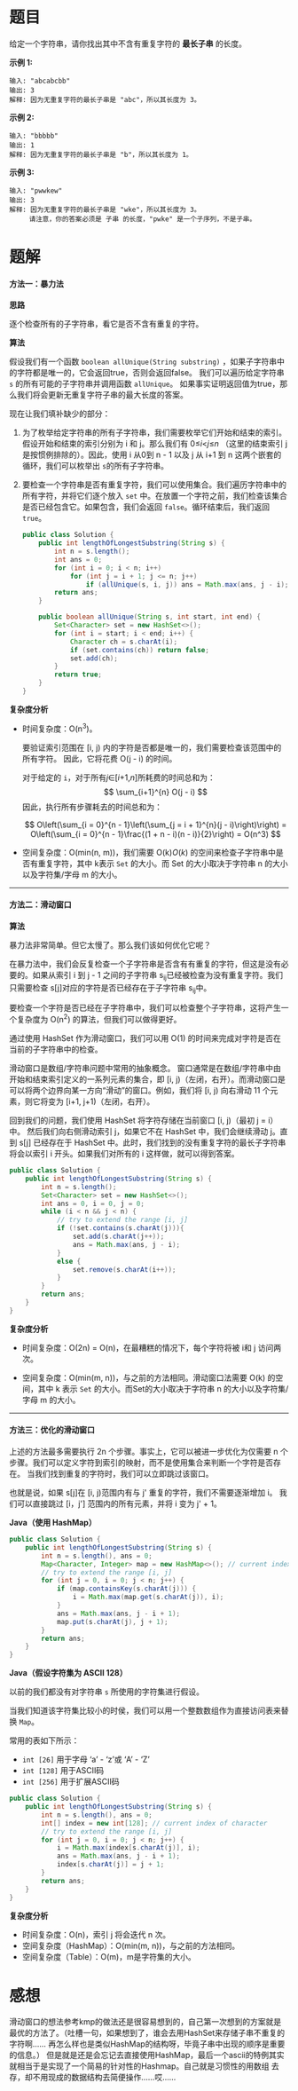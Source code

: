 # 题目

给定一个字符串，请你找出其中不含有重复字符的 **最长子串** 的长度。

**示例 1:**

```
输入: "abcabcbb"
输出: 3 
解释: 因为无重复字符的最长子串是 "abc"，所以其长度为 3。
```

**示例 2:**

```
输入: "bbbbb"
输出: 1
解释: 因为无重复字符的最长子串是 "b"，所以其长度为 1。
```

**示例 3:**

```
输入: "pwwkew"
输出: 3
解释: 因为无重复字符的最长子串是 "wke"，所以其长度为 3。
     请注意，你的答案必须是 子串 的长度，"pwke" 是一个子序列，不是子串。
```

# 题解

#### 方法一：暴力法

**思路**

逐个检查所有的子字符串，看它是否不含有重复的字符。

**算法**

假设我们有一个函数 `boolean allUnique(String substring)` ，如果子字符串中的字符都是唯一的，它会返回true，否则会返回false。 我们可以遍历给定字符串 `s` 的所有可能的子字符串并调用函数 `allUnique`。 如果事实证明返回值为true，那么我们将会更新无重复字符子串的最大长度的答案。

现在让我们填补缺少的部分：

1. 为了枚举给定字符串的所有子字符串，我们需要枚举它们开始和结束的索引。假设开始和结束的索引分别为 i 和 j。那么我们有 0≤*i*<*j*≤*n* （这里的结束索引 j 是按惯例排除的）。因此，使用 i 从0到 n - 1 以及 j 从 i+1 到 n 这两个嵌套的循环，我们可以枚举出 `s`的所有子字符串。

2. 要检查一个字符串是否有重复字符，我们可以使用集合。我们遍历字符串中的所有字符，并将它们逐个放入 `set` 中。在放置一个字符之前，我们检查该集合是否已经包含它。如果包含，我们会返回 `false`。循环结束后，我们返回 `true`。

   ```java
   public class Solution {
       public int lengthOfLongestSubstring(String s) {
           int n = s.length();
           int ans = 0;
           for (int i = 0; i < n; i++)
               for (int j = i + 1; j <= n; j++)
                   if (allUnique(s, i, j)) ans = Math.max(ans, j - i);
           return ans;
       }
   
       public boolean allUnique(String s, int start, int end) {
           Set<Character> set = new HashSet<>();
           for (int i = start; i < end; i++) {
               Character ch = s.charAt(i);
               if (set.contains(ch)) return false;
               set.add(ch);
           }
           return true;
       }
   }
   ```


**复杂度分析**

- 时间复杂度：O(n<sup>3</sup>)。

  要验证索引范围在 [i, j) 内的字符是否都是唯一的，我们需要检查该范围中的所有字符。 因此，它将花费 O(j - i) 的时间。

  对于给定的 `i`，对于所有*j*∈[*i*+1,*n*]所耗费的时间总和为：
  $$
  \sum_{i+1}^{n} O(j - i)
  $$
  因此，执行所有步骤耗去的时间总和为：

  $$
  O\left(\sum_{i = 0}^{n - 1}\left(\sum_{j = i + 1}^{n}(j - i)\right)\right) = O\left(\sum_{i = 0}^{n - 1}\frac{(1 + n - i)(n - i)}{2}\right) = O(n^3)
  $$

- 空间复杂度：O(min(n, m))，我们需要 O(k)*O*(*k*) 的空间来检查子字符串中是否有重复字符，其中 k表示 `Set` 的大小。而 Set 的大小取决于字符串 n 的大小以及字符集/字母 m 的大小。 

  

------

#### 方法二：滑动窗口

**算法**

暴力法非常简单。但它太慢了。那么我们该如何优化它呢？

在暴力法中，我们会反复检查一个子字符串是否含有有重复的字符，但这是没有必要的。如果从索引 i 到 j - 1 之间的子字符串 s<sub>ij</sub>已经被检查为没有重复字符。我们只需要检查 s[j]对应的字符是否已经存在于子字符串 s<sub>ij</sub>中。

要检查一个字符是否已经在子字符串中，我们可以检查整个子字符串，这将产生一个复杂度为 O(n<sup>2</sup>) 的算法，但我们可以做得更好。

通过使用 HashSet 作为滑动窗口，我们可以用 O(1) 的时间来完成对字符是否在当前的子字符串中的检查。

滑动窗口是数组/字符串问题中常用的抽象概念。 窗口通常是在数组/字符串中由开始和结束索引定义的一系列元素的集合，即 [i, j)（左闭，右开）。而滑动窗口是可以将两个边界向某一方向“滑动”的窗口。例如，我们将 [i, j) 向右滑动 11 个元素，则它将变为 [i+1, j+1)（左闭，右开）。

回到我们的问题，我们使用 HashSet 将字符存储在当前窗口 [i, j)（最初 j = i）中。 然后我们向右侧滑动索引 j，如果它不在 HashSet 中，我们会继续滑动 j。直到 s[j] 已经存在于 HashSet 中。此时，我们找到的没有重复字符的最长子字符串将会以索引 i 开头。如果我们对所有的 i 这样做，就可以得到答案。

```java
public class Solution {
    public int lengthOfLongestSubstring(String s) {
        int n = s.length();
        Set<Character> set = new HashSet<>();
        int ans = 0, i = 0, j = 0;
        while (i < n && j < n) {
            // try to extend the range [i, j]
            if (!set.contains(s.charAt(j))){
                set.add(s.charAt(j++));
                ans = Math.max(ans, j - i);
            }
            else {
                set.remove(s.charAt(i++));
            }
        }
        return ans;
    }
}
```



**复杂度分析**

- 时间复杂度：O(2n) = O(n)，在最糟糕的情况下，每个字符将被 i和 j 访问两次。

- 空间复杂度：O(min(m, n))，与之前的方法相同。滑动窗口法需要 O(k) 的空间，其中 k 表示 `Set` 的大小。而Set的大小取决于字符串 n 的大小以及字符集/字母 m 的大小。 

  

------

#### 方法三：优化的滑动窗口

上述的方法最多需要执行 2n 个步骤。事实上，它可以被进一步优化为仅需要 n 个步骤。我们可以定义字符到索引的映射，而不是使用集合来判断一个字符是否存在。 当我们找到重复的字符时，我们可以立即跳过该窗口。

也就是说，如果 s[j]在 [i, j)范围内有与 j' 重复的字符，我们不需要逐渐增加 i。 我们可以直接跳过 \[i，j'] 范围内的所有元素，并将 i 变为 j' + 1。

**Java（使用 HashMap）**

```java
public class Solution {
    public int lengthOfLongestSubstring(String s) {
        int n = s.length(), ans = 0;
        Map<Character, Integer> map = new HashMap<>(); // current index of character
        // try to extend the range [i, j]
        for (int j = 0, i = 0; j < n; j++) {
            if (map.containsKey(s.charAt(j))) {
                i = Math.max(map.get(s.charAt(j)), i);
            }
            ans = Math.max(ans, j - i + 1);
            map.put(s.charAt(j), j + 1);
        }
        return ans;
    }
}
```



**Java（假设字符集为 ASCII 128）**

以前的我们都没有对字符串 `s` 所使用的字符集进行假设。

当我们知道该字符集比较小的时侯，我们可以用一个整数数组作为直接访问表来替换 `Map`。

常用的表如下所示：

- `int [26]` 用于字母 ‘a’ - ‘z’或 ‘A’ - ‘Z’
- `int [128]` 用于ASCII码
- `int [256]` 用于扩展ASCII码

```java
public class Solution {
    public int lengthOfLongestSubstring(String s) {
        int n = s.length(), ans = 0;
        int[] index = new int[128]; // current index of character
        // try to extend the range [i, j]
        for (int j = 0, i = 0; j < n; j++) {
            i = Math.max(index[s.charAt(j)], i);
            ans = Math.max(ans, j - i + 1);
            index[s.charAt(j)] = j + 1;
        }
        return ans;
    }
}
```



**复杂度分析**

- 时间复杂度：O(n)，索引 j 将会迭代 n 次。
- 空间复杂度（HashMap）：O(min(m, n))，与之前的方法相同。
- 空间复杂度（Table）：O(m)，m是字符集的大小。

# 感想

滑动窗口的想法参考kmp的做法还是很容易想到的，自己第一次想到的方案就是最优的方法了。（吐槽一句，如果想到了，谁会去用HashSet来存储子串不重复的字符啊…… 再怎么样也是类似HashMap的结构呀，毕竟子串中出现的顺序是重要的信息。）
但是就是还是会忘记去直接使用HashMap，最后一个ascii的特例其实就相当于是实现了一个简易的针对性的Hashmap。自己就是习惯性的用数组 去存，却不用现成的数据结构去简便操作……哎……